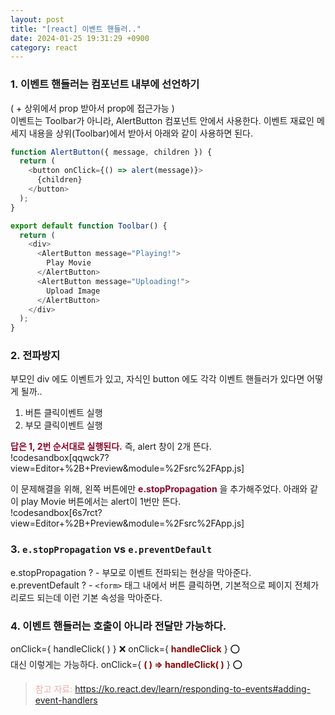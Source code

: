 ```yaml
---
layout: post
title: "[react] 이벤트 핸들러.."
date: 2024-01-25 19:31:29 +0900
category: react
---
```


### 1. 이벤트 핸들러는 컴포넌트 내부에 선언하기

( + 상위에서 prop 받아서 prop에 접근가능 )<br />
이벤트는 Toolbar가 아니라, AlertButton 컴포넌트 안에서 사용한다.
이벤트 재료인 메세지 내용을 상위(Toolbar)에서 받아서 아래와 같이 사용하면 된다.

```javascript
function AlertButton({ message, children }) {
  return (
    <button onClick={() => alert(message)}>
      {children}
    </button>
  );
}

export default function Toolbar() {
  return (
    <div>
      <AlertButton message="Playing!">
        Play Movie
      </AlertButton>
      <AlertButton message="Uploading!">
        Upload Image
      </AlertButton>
    </div>
  );
}
```

### 2. 전파방지

부모인 div 에도 이벤트가 있고, 자식인 button 에도 각각 이벤트 핸들러가 있다면 어떻게 될까..

1. 버튼 클릭이벤트 실행 <br />
2. 부모 클릭이벤트 실행

<span style="color: #8A0829">**답은 1, 2번 순서대로 실행된다.**</span> 즉, alert 창이 2개 뜬다. <br />
!codesandbox[qqwck7?view=Editor+%2B+Preview&module=%2Fsrc%2FApp.js]

이 문제해결을 위해, 왼쪽 버튼에만 <span style="color: #8A0829">**e.stopPropagation**</span> 을 추가해주었다.
아래와 같이 play Movie 버튼에서는 alert이 1번만 뜬다. <br />
!codesandbox[6s7rct?view=Editor+%2B+Preview&module=%2Fsrc%2FApp.js]

### 3. `e.stopPropagation` vs `e.preventDefault`

e.stopPropagation ? - 부모로 이벤트 전파되는 현상을 막아준다.<br />
e.preventDefault ? - `<form>` 태그 내에서 버튼 클릭하면, 기본적으로 페이지 전체가 리로드 되는데 이런 기본 속성을 막아준다.

### 4. 이벤트 핸들러는 호출이 아니라 전달만 가능하다.

onClick={ handleClick( ) } ❌
onClick={ <span style="color: #8A0808">**handleClick**</span> } ⭕<br />
대신 이렇게는 가능하다.
onClick={ <span style="color: #8A0808">**( ) => handleClick( )**</span> } ⭕

> <span style="color: #F5A9A9 ">참고 자료: </span><a style="color: #F5A9A9 !important">
> https://ko.react.dev/learn/responding-to-events#adding-event-handlers</a>
